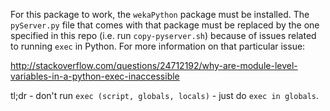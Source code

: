 For this package to work, the `wekaPython` package must be installed. The `pyServer.py` file that comes
with that package must be replaced by the one specified in this repo (i.e. run `copy-pyserver.sh`) because
of issues related to running `exec` in Python. For more information on that particular issue:

http://stackoverflow.com/questions/24712192/why-are-module-level-variables-in-a-python-exec-inaccessible

tl;dr - don't run `exec (script, globals, locals)` - just do `exec in globals`.